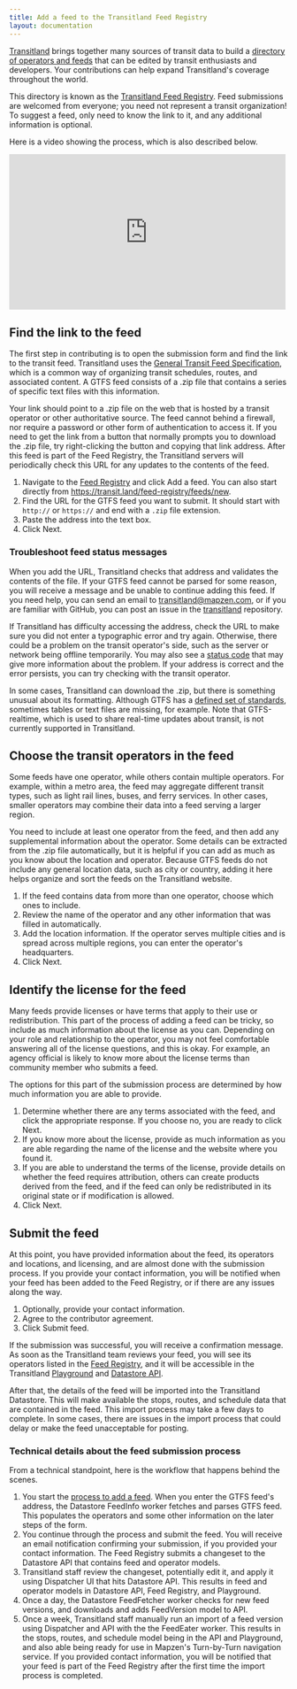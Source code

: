 ```yaml
---
title: Add a feed to the Transitland Feed Registry
layout: documentation
---
```


[Transitland](https://transit.land) brings together many sources of transit data to build a [directory of operators and feeds](https://transit.land/feed-registry/) that can be edited by transit enthusiasts and developers. Your contributions can help expand Transitland's coverage throughout the world.

This directory is known as the [Transitland Feed Registry](https://transit.land/feed-registry/). Feed submissions are welcomed from everyone; you need not represent a transit organization! To suggest a feed, only need to know the link to it, and any additional information is optional.

Here is a video showing the process, which is also described below.
<p>
<iframe src="https://player.vimeo.com/video/155911567" width="500" height="281" frameborder="0" webkitallowfullscreen mozallowfullscreen allowfullscreen></iframe>
</p>

## Find the link to the feed

The first step in contributing is to open the submission form and find the link to the transit feed. Transitland uses the [General Transit Feed Specification](https://developers.google.com/transit/gtfs/), which is a common way of organizing transit schedules, routes, and associated content. A GTFS feed consists of a .zip file that contains a series of specific text files with this information.

Your link should point to a .zip file on the web that is hosted by a transit operator or other authoritative source. The feed cannot behind a firewall, nor require a password or other form of authentication to access it. If you need to get the link from a button that normally prompts you to download the .zip file, try right-clicking the button and copying that link address. After this feed is part of the Feed Registry, the Transitland servers will periodically check this URL for any updates to the contents of the feed.

1. Navigate to the [Feed Registry](https://transit.land/feed-registry/) and click Add a feed. You can also start directly from https://transit.land/feed-registry/feeds/new.
2. Find the URL for the GTFS feed you want to submit. It should start with `http://` or `https://` and end with a `.zip` file extension.
3. Paste the address into the text box.
4. Click Next.

### Troubleshoot feed status messages

When you add the URL, Transitland checks that address and validates the contents of the file. If your GTFS feed cannot be parsed for some reason, you will receive a message and be unable to continue adding this feed. If you need help, you can send an email to transitland@mapzen.com, or if you are familiar with GitHub, you can post an issue in the [transitland](https://github.com/transitland/transitland) repository.

If Transitland has difficulty accessing the address, check the URL to make sure you did not enter a typographic error and try again. Otherwise, there could be a problem on the transit operator's side, such as the server or network being offline temporarily. You may also see a [status code](https://en.wikipedia.org/wiki/List_of_HTTP_status_codes) that may give more information about the problem. If your address is correct and the error persists, you can try checking with the transit operator.

In some cases, Transitland can download the .zip, but there is something unusual about its formatting. Although GTFS has a [defined set of standards](https://developers.google.com/transit/gtfs/reference), sometimes tables or text files are missing, for example. Note that GTFS-realtime, which is used to share real-time updates about transit, is not currently supported in Transitland.

## Choose the transit operators in the feed

Some feeds have one operator, while others contain multiple operators. For example, within a metro area, the feed may aggregate different transit types, such as light rail lines, buses, and ferry services. In other cases, smaller operators may combine their data into a feed serving a larger region.

You need to include at least one operator from the feed, and then add any supplemental information about the operator. Some details can be extracted from the .zip file automatically, but it is helpful if you can add as much as you know about the location and operator. Because GTFS feeds do not include any general location data, such as city or country, adding it here helps organize and sort the feeds on the Transitland website.

1. If the feed contains data from more than one operator, choose which ones to include.
2. Review the name of the operator and any other information that was filled in automatically.
3. Add the location information. If the operator serves multiple cities and is spread across multiple regions, you can enter the operator's headquarters.
4. Click Next.

## Identify the license for the feed

Many feeds provide licenses or have terms that apply to their use or redistribution. This part of the process of adding a feed can be tricky, so include as much information about the license as you can. Depending on your role and relationship to the operator, you may not feel comfortable answering all of the license questions, and this is okay. For example, an agency official is likely to know more about the license terms than community member who submits a feed.

The options for this part of the submission process are determined by how much information you are able to provide.

1. Determine whether there are any terms associated with the feed, and click the appropriate response. If you choose no, you are ready to click Next.
2. If you know more about the license, provide as much information as you are able regarding the name of the license and the website where you found it.
3. If you are able to understand the terms of the license, provide details on whether the feed requires attribution, others can create products derived from the feed, and if the feed can only be redistributed in its original state or if modification is allowed.
4. Click Next.

## Submit the feed

At this point, you have provided information about the feed, its operators and locations, and licensing, and are almost done with the submission process. If you provide your contact information, you will be notified when your feed has been added to the Feed Registry, or if there are any issues along the way.

1. Optionally, provide your contact information.
2. Agree to the contributor agreement.
3. Click Submit feed.

If the submission was successful, you will receive a confirmation message. As soon as the Transitland team reviews your feed, you will see its operators listed in the [Feed Registry](https://transit.land/feed-registry/), and it will be accessible in the Transitland [Playground](https://transit.land/playground/) and [Datastore API](https://github.com/transitland/transitland-datastore).

After that, the details of the feed will be imported into the Transitland Datastore. This will make available the stops, routes, and schedule data that are contained in the feed. This import process may take a few days to complete. In some cases, there are issues in the import process that could delay or make the feed unacceptable for posting.

### Technical details about the feed submission process

From a technical standpoint, here is the workflow that happens behind the scenes.

1. You start the [process to add a feed](http://.transit.land/feed-registry/feeds/new). When you enter the GTFS feed's address, the Datastore FeedInfo worker fetches and parses GTFS feed. This populates the operators and some other information on the later steps of the form.
2. You continue through the process and submit the feed. You will receive an email notification confirming your submission, if you provided your contact information. The Feed Registry submits a changeset to the Datastore API that contains feed and operator models.
3. Transitland staff review the changeset, potentially edit it, and apply it using Dispatcher UI that hits Datastore API. This results in feed and operator models in Datastore API, Feed Registry, and Playground.
4. Once a day, the Datastore FeedFetcher worker checks for new feed versions, and downloads and adds FeedVersion model to API.
5. Once a week, Transitland staff manually run an import of a feed version using Dispatcher and API with the the FeedEater worker. This results in the stops, routes, and schedule model being in the API and Playground, and also able being ready for use in Mapzen's Turn-by-Turn navigation service. If you provided contact information, you will be notified that your feed is part of the Feed Registry after the first time the import process is completed.
